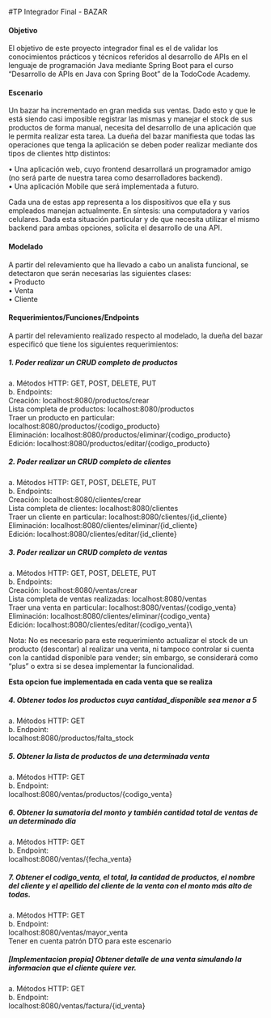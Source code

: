#TP Integrador Final - BAZAR


#### Objetivo

El objetivo de este proyecto integrador final es el de validar los conocimientos prácticos y
técnicos referidos al desarrollo de APIs en el lenguaje de programación Java mediante Spring
Boot para el curso “Desarrollo de APIs en Java con Spring Boot” de la TodoCode Academy.

#### Escenario

Un bazar ha incrementado en gran medida sus ventas. Dado esto y que le está siendo casi
imposible registrar las mismas y manejar el stock de sus productos de forma manual, necesita
del desarrollo de una aplicación que le permita realizar esta tarea.
La dueña del bazar manifiesta que todas las operaciones que tenga la aplicación se deben
poder realizar mediante dos tipos de clientes http distintos:

• Una aplicación web, cuyo frontend desarrollará un programador amigo (no será parte
de nuestra tarea como desarrolladores backend).\
• Una aplicación Mobile que será implementada a futuro.

Cada una de estas app representa a los dispositivos que ella y sus empleados manejan
actualmente. En síntesis: una computadora y varios celulares.
Dada esta situación particular y de que necesita utilizar el mismo backend para ambas
opciones, solicita el desarrollo de una API.

#### Modelado
A partir del relevamiento que ha llevado a cabo un analista funcional, se detectaron que serán
necesarias las siguientes clases:\
• Producto\
• Venta\
• Cliente

#### Requerimientos/Funciones/Endpoints

A partir del relevamiento realizado respecto al modelado, la dueña del bazar especificó que
tiene los siguientes requerimientos:

##### 1. Poder realizar un CRUD completo de productos
a. Métodos HTTP: GET, POST, DELETE, PUT\
b. Endpoints:\
Creación: localhost:8080/productos/crear\
Lista completa de productos: localhost:8080/productos\
Traer un producto en particular: localhost:8080/productos/{codigo_producto}\
Eliminación: localhost:8080/productos/eliminar/{codigo_producto}\
Edición: localhost:8080/productos/editar/{codigo_producto}

##### 2. Poder realizar un CRUD completo de clientes
a. Métodos HTTP: GET, POST, DELETE, PUT\
b. Endpoints:\
Creación: localhost:8080/clientes/crear\
Lista completa de clientes: localhost:8080/clientes\
Traer un cliente en particular: localhost:8080/clientes/{id_cliente}\
Eliminación: localhost:8080/clientes/eliminar/{id_cliente}\
Edición: localhost:8080/clientes/editar/{id_cliente}

##### 3. Poder realizar un CRUD completo de ventas
a. Métodos HTTP: GET, POST, DELETE, PUT\
b. Endpoints:\
Creación: localhost:8080/ventas/crear\
Lista completa de ventas realizadas: localhost:8080/ventas\
Traer una venta en particular: localhost:8080/ventas/{codigo_venta}\
Eliminación: localhost:8080/clientes/eliminar/{codigo_venta}\
Edición: localhost:8080/clientes/editar/{codigo_venta}\

Nota: No es necesario para este requerimiento actualizar el stock de un producto (descontar)
al realizar una venta, ni tampoco controlar si cuenta con la cantidad disponible para vender;
sin embargo, se considerará como “plus” o extra si se desea implementar la funcionalidad.

**Esta opcion fue implementada en cada venta que se realiza**

##### 4. Obtener todos los productos cuya cantidad_disponible sea menor a 5
a. Métodos HTTP: GET\
b. Endpoint:\
localhost:8080/productos/falta_stock

##### 5. Obtener la lista de productos de una determinada venta
a. Métodos HTTP: GET\
b. Endpoint:\
localhost:8080/ventas/productos/{codigo_venta}

##### 6. Obtener la sumatoria del monto y también cantidad total de ventas de un determinado día
a. Métodos HTTP: GET\
b. Endpoint:\
localhost:8080/ventas/{fecha_venta}

##### 7. Obtener el codigo_venta, el total, la cantidad de productos, el nombre del cliente y el apellido del cliente de la venta con el monto más alto de todas.
a. Métodos HTTP: GET\
b. Endpoint:\
localhost:8080/ventas/mayor_venta\
Tener en cuenta patrón DTO para este escenario

##### [Implementacion propia] Obtener detalle de una venta simulando la informacion que el cliente quiere ver.
a. Métodos HTTP: GET\
b. Endpoint:\
localhost:8080/ventas/factura/{id_venta}

